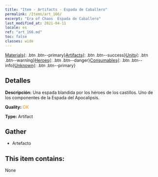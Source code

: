 ```yaml
---
title: "Item - Artifacts - Espada de Caballero"
permalink: /Items/art_166/
excerpt: "Era of Chaos  Espada de Caballero"
last_modified_at: 2021-04-11
locale: es
ref: "art_166.md"
toc: false
classes: wide
---
```

 [Materials](/es/Items/){: .btn .btn--primary}[Artifacts](/es/Items/Artifacts/){: .btn .btn--success}[Units](/es/Items/Units/){: .btn .btn--warning}[Heroes](/es/Items/Heroes/){: .btn .btn--danger}[Consumables](/es/Items/Consumables/){: .btn .btn--info}[Unknown](/es/Items/Unknown/){: .btn .btn--primary}

## Detalles
 **Descripción:** Una espada blandida por los héroes de los castillos. Uno de los componentes de la Espada del Apocalipsis.

 **Quality:** <span style="color: #FF8C00">OK</span>

 **Type:** Artifact

## Gather

*    Artefacto 

## This item contains:

  None

